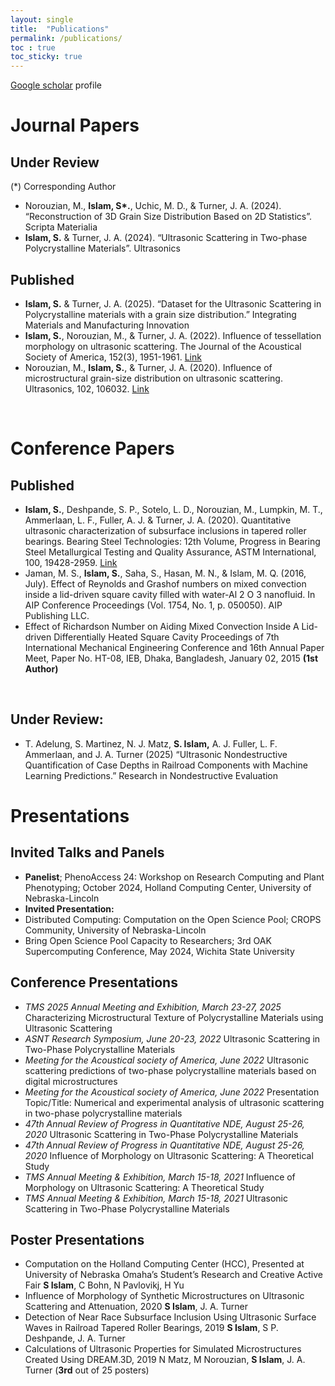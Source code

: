```yaml
---
layout: single
title:  "Publications"
permalink: /publications/
toc : true
toc_sticky: true
---
```

[Google scholar](https://scholar.google.com/citations?user=dz7cM-wAAAAJ&hl=en&oi=ao) profile
# Journal Papers
## Under Review
(\*) Corresponding Author
- Norouzian, M., **Islam, S\*.**, Uchic, M. D., & Turner, J. A. (2024). “Reconstruction of 3D Grain
Size Distribution Based on 2D Statistics”. Scripta Materialia
- **Islam, S.** & Turner, J. A. (2024). “Ultrasonic Scattering in Two-phase Polycrystalline Materials”.
Ultrasonics
## Published
- **Islam, S.** & Turner, J. A. (2025). “Dataset for the Ultrasonic Scattering in Polycrystalline materials with a grain size distribution.” Integrating Materials and Manufacturing
Innovation
- **Islam, S.**, Norouzian, M., & Turner, J. A. (2022). Influence of tessellation morphology on ultrasonic scattering. The Journal of the Acoustical Society of America, 152(3), 1951-1961. [Link](https://doi.org/10.1121/10.0014288)
- Norouzian, M., **Islam, S.**, & Turner, J. A. (2020). Influence of microstructural grain-size distribution on ultrasonic scattering. Ultrasonics, 102, 106032. [Link](https://doi.org/10.1016/j.ultras.2019.106032)
<br/>

# Conference Papers
## Published
- **Islam, S.**, Deshpande, S. P., Sotelo, L. D., Norouzian, M., Lumpkin, M. T., Ammerlaan, L. F., Fuller, A. J. & Turner, J. A. (2020). Quantitative ultrasonic characterization of subsurface inclusions in tapered roller bearings. Bearing Steel Technologies: 12th Volume, Progress in Bearing Steel Metallurgical Testing and Quality Assurance, ASTM International, 100, 19428-2959. [Link](https://www.astm.org/stp162320190081.html)
- Jaman, M. S., **Islam, S.**, Saha, S., Hasan, M. N., & Islam, M. Q. (2016, July). Effect of Reynolds and Grashof numbers on mixed convection inside a lid-driven square cavity filled with water-Al 2 O 3 nanofluid. In AIP Conference Proceedings (Vol. 1754, No. 1, p. 050050). AIP Publishing LLC.
- Effect of Richardson Number on Aiding Mixed Convection Inside A Lid-driven Differentially Heated Square Cavity Proceedings of 7th International Mechanical Engineering Conference and 16th Annual Paper Meet, Paper No. HT-08, IEB, Dhaka, Bangladesh, January 02, 2015 **(1st Author)**
<br/>

## Under Review:
- T. Adelung, S. Martinez, N. J. Matz, **S. Islam,** A. J. Fuller, L. F. Ammerlaan, and J. A. Turner
(2025) “Ultrasonic Nondestructive Quantification of Case Depths in Railroad Components with
Machine Learning Predictions.” Research in Nondestructive Evaluation
# Presentations
## Invited Talks and Panels
- **Panelist**; PhenoAccess 24: Workshop on Research Computing and Plant Phenotyping; October 2024, Holland Computing Center, University of Nebraska-Lincoln
- **Invited Presentation:** 
- Distributed Computing: Computation on the Open Science Pool;
CROPS Community, University of Nebraska-Lincoln
- Bring Open Science Pool Capacity to Researchers; 3rd OAK
Supercomputing Conference, May 2024, Wichita State University
## Conference Presentations
- *TMS 2025 Annual Meeting and Exhibition, March 23-27, 2025* Characterizing Microstructural Texture of Polycrystalline Materials using Ultrasonic Scattering
- *ASNT Research Symposium, June 20-23, 2022* Ultrasonic Scattering in Two-Phase Polycrystalline Materials
- *Meeting for the Acoustical society of America, June 2022* Ultrasonic scattering predictions of two-phase polycrystalline materials based on digital microstructures
- *Meeting for the Acoustical society of America, June 2022* Presentation Topic/Title: Numerical and experimental analysis of ultrasonic scattering in two-phase polycrystalline materials
- *47th Annual Review of Progress in Quantitative NDE, August 25-26, 2020* Ultrasonic Scattering in Two-Phase Polycrystalline Materials
- *47th Annual Review of Progress in Quantitative NDE, August 25-26, 2020* Influence of Morphology on Ultrasonic Scattering: A Theoretical Study
- *TMS Annual Meeting & Exhibition, March 15-18, 2021* Influence of Morphology on Ultrasonic Scattering: A Theoretical Study
- *TMS Annual Meeting & Exhibition, March 15-18, 2021* Ultrasonic Scattering in Two-Phase Polycrystalline Materials
## Poster Presentations 
- Computation on the Holland Computing Center (HCC), Presented at University of Nebraska
Omaha’s Student’s Research and Creative Active Fair
**S Islam**, C Bohn, N Pavlovikj, H Yu
- Influence of Morphology of Synthetic Microstructures on Ultrasonic Scattering and Attenuation, 2020
**S Islam**, J. A. Turner
- Detection of Near Race Subsurface Inclusion Using Ultrasonic Surface Waves in Railroad Tapered Roller Bearings, 2019
**S Islam**, S P. Deshpande, J. A. Turner
- Calculations of Ultrasonic Properties for Simulated Microstructures Created Using DREAM.3D, 2019
N Matz, M Norouzian, **S Islam**, J. A. Turner
(**3rd** out of 25 posters)